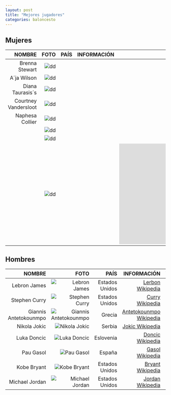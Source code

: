 ```yaml
---
layout: post
title: "Mejores jugadores"
categories: baloncesto
---
```


## Mujeres ##

|NOMBRE|FOTO|PAÍS|INFORMACIÓN|VÍDEO|
|-----:|-----:|-----:|-----:|-----:|
|Brenna Stewart|![dd]()|      |[]()|[]()|
|A´ja Wilson|![dd]()|      |[]()|[]()|
|Diana Taurasis´s|![dd]()|      |[]()|[]()|
|Courtney Vandersloot|![dd]()|      |[]()|[]()|
|Naphesa Collier|![dd]()|      |[]()|[]()|
|      |![dd]()|      |[]()|[]()|
|      |![dd]()|      |[]()|[]()|
|      |![dd]()|      |[]()|<iframe width="560" height="315" src="https://www.youtube.com/embed/MDbal2eDUW8" title="YouTube video player" frameborder="0" allow="accelerometer; autoplay; clipboard-write; encrypted-media; gyroscope; picture-in-picture" allowfullscreen></iframe>



## Hombres 

|NOMBRE|FOTO|PAÍS|INFORMACIÓN|VÍDEO|
|-----:|-----:|-----:|-----:|-----:|
|Lebron James|![Lebron James](https://danieledufis.github.io/images_text/baloncesto_lebron.jpg)|Estados Unidos|[Lerbon Wikipedia](https://es.wikipedia.org/wiki/LeBron_James)|[]()|
|Stephen Curry|![Stephen Curry](https://danieledufis.github.io/images_text/baloncesto_curry.jpg)|Estados Unidos|[Curry Wikipedia](https://es.wikipedia.org/wiki/Stephen_Curry)|[]()|
|Giannis Antetokounmpo|![Giannis Antetokounmpo](https://danieledufis.github.io/images_text/baloncesto_anteto.jpg)|Grecia|[Antetokounmpo Wikipedia](https://es.wikipedia.org/wiki/Giannis_Antetokounmpo)|[]()|
|Nikola Jokic|![Nikola Jokic](https://danieledufis.github.io/images_text/baloncesto_jokic.jpg)|Serbia|[Jokic Wikipedia](https://es.wikipedia.org/wiki/Nikola_Joki%C4%87)|[]()|
|Luka Doncic|![Luka Doncic](https://danieledufis.github.io/images_text/baloncesto_doncic.jpg)|Eslovenia|[Doncic Wikipedia](https://es.wikipedia.org/wiki/Luka_Don%C4%8Di%C4%87)|[]()|
|Pau Gasol|![Pau Gasol](https://danieledufis.github.io/images_text/baloncesto_gasol.jpg)|España|[Gasol Wikipedia](https://es.wikipedia.org/wiki/Pau_Gasol)|[]()|
|Kobe Bryant|![Kobe Bryant](https://danieledufis.github.io/images_text/baloncesto_bryant.jpg)|Estados Unidos|[Bryant Wikipedia](https://es.wikipedia.org/wiki/Kobe_Bryant)|[]()|
|Michael Jordan|![Michael Jordan](https://danieledufis.github.io/images_text/baloncesto_jordan.jpg)|Estados Unidos|[Jordan Wikipedia](https://es.wikipedia.org/wiki/Michael_Jordan)|[]()|





